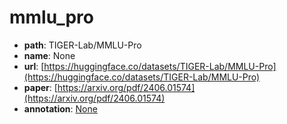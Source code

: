 
# mmlu_pro
+ **path**: TIGER-Lab/MMLU-Pro  
+ **name**: None 
+ **url**: [https://huggingface.co/datasets/TIGER-Lab/MMLU-Pro](https://huggingface.co/datasets/TIGER-Lab/MMLU-Pro)  
+ **paper**: [https://arxiv.org/pdf/2406.01574](https://arxiv.org/pdf/2406.01574)  
+ **annotation**: [None](None)
